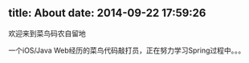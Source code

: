title: About
date: 2014-09-22 17:59:26
---

欢迎来到菜鸟码农自留地

一个iOS/Java Web经历的菜鸟代码敲打员，正在努力学习Spring过程中。。。
